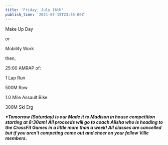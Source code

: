 ```yaml
---
title: 'Friday, July 16th'
publish_time: '2021-07-15T23:55:00Z'
---
```


Make Up Day

*or*

Mobility Work

then,

25:00 AMRAP of:

1 Lap Run

500M Row

1.0 Mile Assault Bike

300M Ski Erg

***\*Tomorrow (Saturday) is our Made it to Madison in house competition
starting at 8:30am! All proceeds will go to coach Alisha who is heading
to the CrossFit Games in a little more than a week! All classes are
cancelled but if you aren't competing come out and cheer on your fellow
Ville members.***

